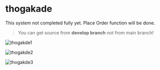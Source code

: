 # thogakade

This system not completed fully yet. Place Order function will be done.
> You can get source from **develop branch** not from main branch!


![thogakde1](https://user-images.githubusercontent.com/122887539/225332969-f92416ee-45ea-4eb7-bf8a-1c5c3f3ddc54.PNG)

![thogakde2](https://user-images.githubusercontent.com/122887539/225333104-cb9a2240-2c80-4d2e-a2a4-4194685018a0.PNG)

![thogakde3](https://user-images.githubusercontent.com/122887539/225333133-646ae8ee-945f-4783-a7c8-6eab1a4b4fc5.PNG)
